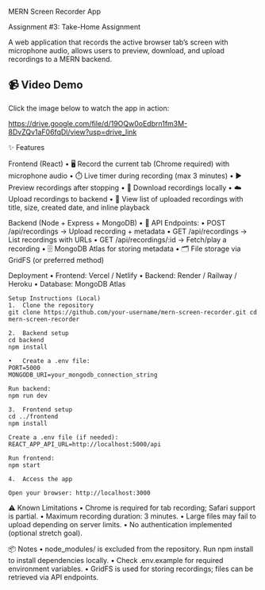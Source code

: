 MERN Screen Recorder App

Assignment #3: Take-Home Assignment

A web application that records the active browser tab’s screen with microphone audio, allows users to preview, download, and upload recordings to a MERN backend.

## 📹 Video Demo

Click the image below to watch the app in action:

https://drive.google.com/file/d/19OQw0oEdbrn1fm3M-8DvZQv1aF06fqDl/view?usp=drive_link

✨ Features

Frontend (React)
	•	🖥 Record the current tab (Chrome required) with microphone audio
	•	⏱ Live timer during recording (max 3 minutes)
	•	▶️ Preview recordings after stopping
	•	💾 Download recordings locally
	•	☁️ Upload recordings to backend
	•	📄 View list of uploaded recordings with title, size, created date, and inline playback

Backend (Node + Express + MongoDB)
	•	📡 API Endpoints:
	•	POST /api/recordings → Upload recording + metadata
	•	GET /api/recordings → List recordings with URLs
	•	GET /api/recordings/:id → Fetch/play a recording
	•	🗄 MongoDB Atlas for storing metadata
	•	🗂 File storage via GridFS (or preferred method)

Deployment
	•	Frontend: Vercel / Netlify
	•	Backend: Render / Railway / Heroku
	•	Database: MongoDB Atlas

    Setup Instructions (Local)
  	1.	Clone the repository  
    git clone https://github.com/your-username/mern-screen-recorder.git cd mern-screen-recorder

    2.	Backend setup
    cd backend
    npm install 

    •	Create a .env file:
    PORT=5000
    MONGODB_URI=your_mongodb_connection_string

    Run backend:
    npm run dev

    3.	Frontend setup
    cd ../frontend
    npm install

    Create a .env file (if needed):
    REACT_APP_API_URL=http://localhost:5000/api

    Run frontend:
    npm start

    4.	Access the app

    Open your browser: http://localhost:3000

⚠️ Known Limitations
	•	Chrome is required for tab recording; Safari support is partial.
	•	Maximum recording duration: 3 minutes.
	•	Large files may fail to upload depending on server limits.
	•	No authentication implemented (optional stretch goal).

📦 Notes
	•	node_modules/ is excluded from the repository. Run npm install to install dependencies locally.
	•	Check .env.example for required environment variables.
	•	GridFS is used for storing recordings; files can be retrieved via API endpoints.
